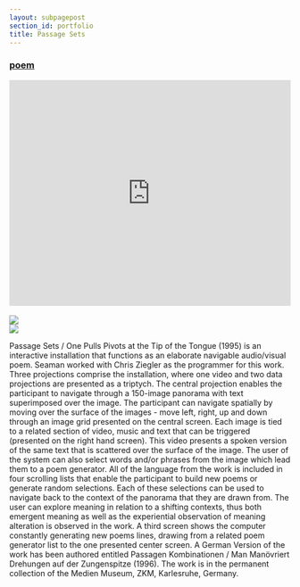 ```yaml
---
layout: subpagepost
section_id: portfolio
title: Passage Sets
---
```

<div class="full">
    <div class="row">
        <a href="../images/portfolio/Passage Sets final poem.pdf"><h3>poem</h3></a>
        <div class="large-12 large-centered columns">
            <iframe src="https://vimeo.com/showcase/7345843/embed" width="720" height="405" allowfullscreen frameborder="0"></iframe>
</div>
</div>
<div class="Text_works">
<br>
<div> 
    <img src="../images/assets/Picture29.png">
    <br>
    <img src="../images/assets/Picture30.png">
</div>
<P>
Passage Sets / One Pulls Pivots at the Tip of the Tongue (1995) is an interactive installation that functions as an elaborate navigable audio/visual poem. Seaman worked with Chris Ziegler as the programmer for this work. Three projections comprise the installation, where one video and two data projections are presented as a triptych. The central projection enables the participant to navigate through a 150-image panorama with text superimposed over the image. The participant can navigate spatially by moving over the surface of the images - move left, right, up and down through an image grid presented on the central screen. Each image is tied to a related section of video, music and text that can be triggered (presented on the right hand screen). This video presents a spoken version of the same text that is scattered over the surface of the image. The user of the system can also select words and/or phrases from the image which lead them to a poem generator. All of the language from the work is included in four scrolling lists that enable the participant to build new poems or generate random selections. Each of these selections can be used to navigate back to the context of the panorama that they are drawn from. The user can explore meaning in relation to a shifting contexts, thus both emergent meaning as well as the experiential observation of meaning alteration is observed in the work. A third screen shows the computer constantly generating new poems lines, drawing from a related poem generator list to the one presented center screen. A German Version of the work has been authored entitled Passagen Kombinationen / Man Manövriert Drehungen auf der Zungenspitze (1996). The work is in the permanent collection of the Medien Museum, ZKM, Karlesruhe, Germany.
</P>
</div>
<br>

